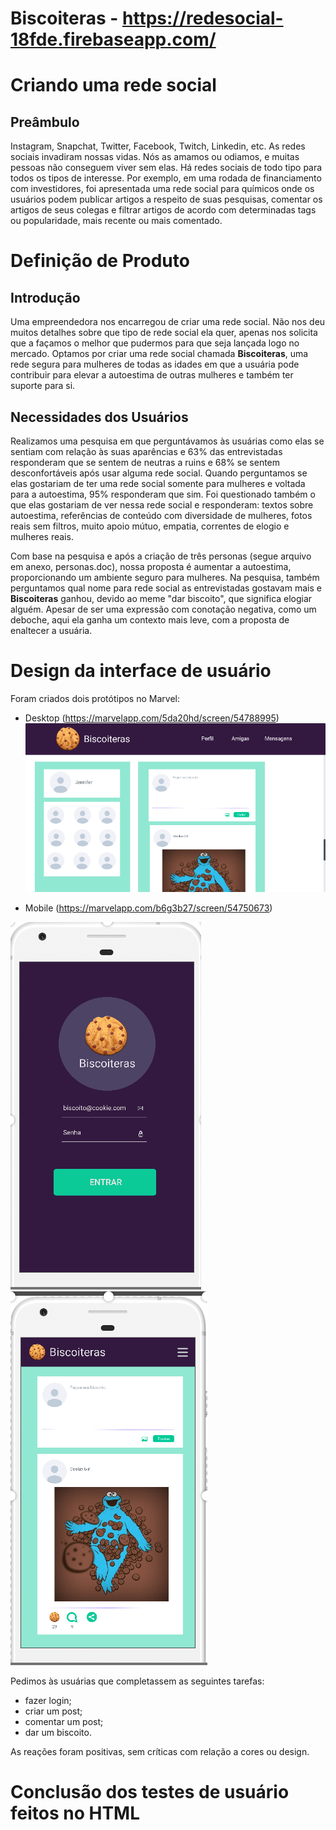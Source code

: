 # **Biscoiteras** - https://redesocial-18fde.firebaseapp.com/

# Criando uma rede social

## Preâmbulo

Instagram, Snapchat, Twitter, Facebook, Twitch, Linkedin, etc. As redes sociais invadiram nossas vidas. Nós as amamos ou odiamos, e muitas pessoas não conseguem viver sem elas.
Há redes sociais de todo tipo para todos os tipos de interesse. Por exemplo, em uma rodada de financiamento com investidores, foi apresentada uma rede social para químicos onde os usuários podem publicar artigos a respeito de suas pesquisas, comentar os artigos de seus colegas e filtrar artigos de acordo com determinadas tags ou popularidade, mais recente ou mais comentado.

# Definição de Produto

## Introdução

Uma empreendedora nos encarregou de criar uma rede social. Não nos deu muitos detalhes sobre que tipo de rede social ela quer, apenas nos solicita que a façamos o melhor que pudermos para que seja lançada logo no mercado. 
Optamos por criar uma rede social chamada **Biscoiteras**, uma rede segura para mulheres de todas as idades em que a usuária pode contribuir para elevar a autoestima de outras mulheres e também ter suporte para si.

## Necessidades dos Usuários
Realizamos uma pesquisa em que perguntávamos às usuárias como elas se sentiam com relação às suas aparências e 63% das entrevistadas responderam que se sentem de neutras a ruins e 68% se sentem desconfortáveis após usar alguma rede social. Quando perguntamos se elas gostariam de ter uma rede social somente para mulheres e voltada para a autoestima, 95% responderam que sim. Foi questionado também o que elas gostariam de ver nessa rede social e responderam: textos sobre autoestima, referências de conteúdo com diversidade de mulheres, fotos reais sem filtros, muito apoio mútuo, empatia, correntes de elogio e mulheres reais.

Com base na pesquisa e após a criação de três personas (segue arquivo em anexo, personas.doc), nossa proposta é aumentar a autoestima, proporcionando um ambiente seguro para mulheres. Na pesquisa, também perguntamos qual nome para rede social as entrevistadas gostavam mais e **Biscoiteras** ganhou, devido ao meme "dar biscoito", que significa elogiar alguém. Apesar de ser uma expressão com conotação negativa, como um deboche, aqui ela ganha um contexto mais leve, com a proposta de enaltecer a usuária.

# Design da interface de usuário
Foram criados dois protótipos no Marvel:
  * Desktop (https://marvelapp.com/5da20hd/screen/54788995)
  ![Timeline](/public/img/prototype/Desktop-biscoiteras2.png)
  
  * Mobile (https://marvelapp.com/b6g3b27/screen/54750673)
  
  ![Página de login](/public/img/prototype/biscoiteras-mobile.png)
  ![Timeline](/public/img/prototype/biscoiteras-mobile2.png)
  
Pedimos às usuárias que completassem as seguintes tarefas:
  * fazer login;
  * criar um post;
  * comentar um post;
  * dar um biscoito.
  
As reações foram positivas, sem críticas com relação a cores ou design.

# Conclusão dos testes de usuário feitos no HTML


